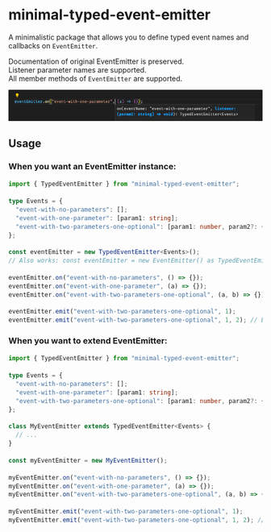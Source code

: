 # minimal-typed-event-emitter

A minimalistic package that allows you to define typed event names and callbacks on `EventEmitter`.

Documentation of original EventEmitter is preserved.  
Listener parameter names are supported.  
All member methods of `EventEmitter` are supported.

![Intellisense detects the types](./images/intellisense-detects-the-types.png)

## Usage

### When you want an EventEmitter instance:

```typescript
import { TypedEventEmitter } from "minimal-typed-event-emitter";

type Events = {
  "event-with-no-parameters": [];
  "event-with-one-parameter": [param1: string];
  "event-with-two-parameters-one-optional": [param1: number, param2?: { inner: string }];
};

const eventEmitter = new TypedEventEmitter<Events>();
// Also works: const eventEmitter = new EventEmitter() as TypedEventEmitter<Events>;

eventEmitter.on("event-with-no-parameters", () => {});
eventEmitter.on("event-with-one-parameter", (a) => {});
eventEmitter.on("event-with-two-parameters-one-optional", (a, b) => {});

eventEmitter.emit("event-with-two-parameters-one-optional", 1);
eventEmitter.emit("event-with-two-parameters-one-optional", 1, 2); // Error: Argument of type 'number' is not assignable to parameter of type '{ inner: string; }'.ts(2345)
```

### When you want to extend EventEmitter:

```typescript
import { TypedEventEmitter } from "minimal-typed-event-emitter";

type Events = {
  "event-with-no-parameters": [];
  "event-with-one-parameter": [param1: string];
  "event-with-two-parameters-one-optional": [param1: number, param2?: { inner: string }];
};

class MyEventEmitter extends TypedEventEmitter<Events> {
  // ...
}

const myEventEmitter = new MyEventEmitter();

myEventEmitter.on("event-with-no-parameters", () => {});
myEventEmitter.on("event-with-one-parameter", (a) => {});
myEventEmitter.on("event-with-two-parameters-one-optional", (a, b) => {});

myEventEmitter.emit("event-with-two-parameters-one-optional", 1);
myEventEmitter.emit("event-with-two-parameters-one-optional", 1, 2); // Error: Argument of type 'number' is not assignable to parameter of type '{ inner: string; }'.ts(2345)
```
